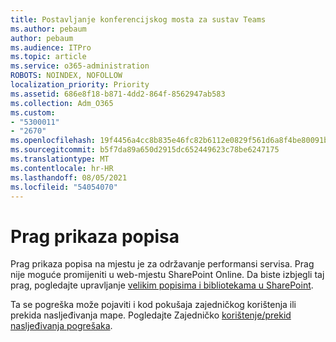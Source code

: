```yaml
---
title: Postavljanje konferencijskog mosta za sustav Teams
ms.author: pebaum
author: pebaum
ms.audience: ITPro
ms.topic: article
ms.service: o365-administration
ROBOTS: NOINDEX, NOFOLLOW
localization_priority: Priority
ms.assetid: 686e8f18-b871-4dd2-864f-8562947ab583
ms.collection: Adm_O365
ms.custom:
- "5300011"
- "2670"
ms.openlocfilehash: 19f4456a4cc8b835e46fc82b6112e0829f561d6a8f4be80091b7f328c5f29ee8
ms.sourcegitcommit: b5f7da89a650d2915dc652449623c78be6247175
ms.translationtype: MT
ms.contentlocale: hr-HR
ms.lasthandoff: 08/05/2021
ms.locfileid: "54054070"
---
```

# <a name="list-view-threshold"></a>Prag prikaza popisa

Prag prikaza popisa na mjestu je za održavanje performansi servisa. Prag nije moguće promijeniti u web-mjestu SharePoint Online. Da biste izbjegli taj prag, pogledajte upravljanje [velikim popisima i bibliotekama u SharePoint](https://support.office.com/article/manage-large-lists-and-libraries-in-sharepoint-b8588dae-9387-48c2-9248-c24122f07c59).

Ta se pogreška može pojaviti i kod pokušaja zajedničkog korištenja ili prekida nasljeđivanja mape. Pogledajte Zajedničko [korištenje/prekid nasljeđivanja pogrešaka](https://docs.microsoft.com/SharePoint/troubleshoot/lists-and-libraries/error-share-break-inheritance).
